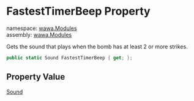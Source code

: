 # FastestTimerBeep Property

namespace: [wawa\.Modules](../../wawa.Modules.md)<br />
assembly: [wawa\.Modules](../../../wawa.Modules.md)

Gets the sound that plays when the bomb has at least 2 or more strikes\.

```csharp
public static Sound FastestTimerBeep { get; };
```

## Property Value

[Sound](../../../wawa.Modules/wawa.Modules/Sound.md)

